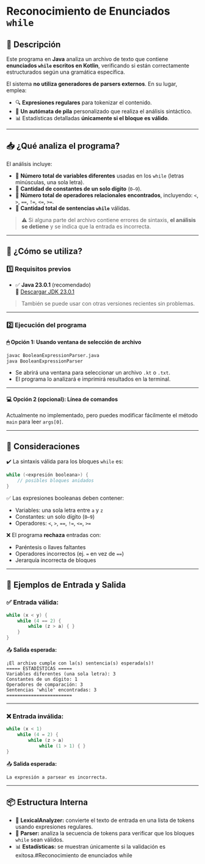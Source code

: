 # **Reconocimiento de Enunciados `while`**

## **🧠 Descripción**
Este programa en **Java** analiza un archivo de texto que contiene **enunciados `while` escritos en Kotlin**, verificando si están correctamente estructurados según una gramática específica.

El sistema **no utiliza generadores de parsers externos**. En su lugar, emplea:

- 🔍 **Expresiones regulares** para tokenizar el contenido.
- 🧠 **Un autómata de pila** personalizado que realiza el análisis sintáctico.
- 📊 Estadísticas detalladas **únicamente si el bloque es válido**.

---

## **📥 ¿Qué analiza el programa?**
El análisis incluye:

- 📌 **Número total de variables diferentes** usadas en los `while` (letras minúsculas, una sola letra).
- 📌 **Cantidad de constantes de un solo dígito** (`0–9`).
- 📌 **Número total de operadores relacionales encontrados**, incluyendo: `<`, `>`, `==`, `!=`, `<=`, `>=`.
- 📌 **Cantidad total de sentencias `while`** válidas.

> ⚠ Si alguna parte del archivo contiene errores de sintaxis, **el análisis se detiene** y se indica que la entrada es incorrecta.

---

## **🚀 ¿Cómo se utiliza?**

### **1️⃣ Requisitos previos**
- ✅ **Java 23.0.1** (recomendado)  
  🔗 [Descargar JDK 23.0.1](https://www.oracle.com/java/technologies/javase/jdk23-archive-downloads.html)

> También se puede usar con otras versiones recientes sin problemas.

---

### **2️⃣ Ejecución del programa**

#### **🖱 Opción 1: Usando ventana de selección de archivo**
```sh
javac BooleanExpressionParser.java
java BooleanExpressionParser
```

- Se abrirá una ventana para seleccionar un archivo `.kt` o `.txt`.
- El programa lo analizará e imprimirá resultados en la terminal.

---

#### **💻 Opción 2 (opcional): Línea de comandos**
Actualmente no implementado, pero puedes modificar fácilmente el método `main` para leer `args[0]`.

---

## **📌 Consideraciones**

✔️ La sintaxis válida para los bloques `while` es:

```kotlin
while (<expresión booleana>) {
    // posibles bloques anidados
}
```

✅ Las expresiones booleanas deben contener:

- Variables: una sola letra entre `a` y `z`
- Constantes: un solo dígito (`0–9`)
- Operadores: `<`, `>`, `==`, `!=`, `<=`, `>=`

❌ El programa **rechaza** entradas con:

- Paréntesis o llaves faltantes
- Operadores incorrectos (ej. `=` en vez de `==`)
- Jerarquía incorrecta de bloques

---

## **📜 Ejemplos de Entrada y Salida**

### ✅ Entrada válida:

```kotlin
while (x < y) {
    while (4 == 2) {
        while (z > a) { }
    }
}
```

📤 **Salida esperada:**
```
¡El archivo cumple con la(s) sentencia(s) esperada(s)!
===== ESTADÍSTICAS =====
Variables diferentes (una sola letra): 3
Constantes de un dígito: 1
Operadores de comparación: 3
Sentencias 'while' encontradas: 3
========================
```

---

### ❌ Entrada inválida:

```kotlin
while (x < 1)
    while (4 = 2) {
        while (z > a)
            while (1 > 1) { }
}
```

📤 **Salida esperada:**
```
La expresión a parsear es incorrecta.
```

---

## **📦 Estructura Interna**
- 🔧 **LexicalAnalyzer:** convierte el texto de entrada en una lista de tokens usando expresiones regulares.
- 📐 **Parser:** analiza la secuencia de tokens para verificar que los bloques `while` sean válidos.
- 📊 **Estadísticas:** se muestran únicamente si la validación es exitosa.#Reconocimiento de enunciados while
